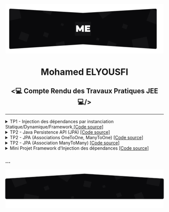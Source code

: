 <img src="./github/assets/images/topo_readme.jpg"/>
<h1 align="center">Mohamed ELYOUSFI</h1>
<h2 align="center"><💻 Compte Rendu des Travaux Pratiques JEE💻/></h2>

---

<details>
    <summary>TP1 - Injection des dépendances par instanciation Statique/Dynamique/Framework<a href="https://github.com/ElyousfiMohamed/ELYOUSFI_Moahmed_JEE/tree/main/TP1%20-%20Semaine%201%20et%202%20(Injection%20de%20dependances)"> [Code source]</a></summary><br>
    <p>
        On considère le schéma suivant ou les classes sont liées par un couplage faible<br>
        <center><img src="./github/assets/images/TP1/Screenshot_1.png"/></center>
        <pre>Implémentation en java :
- Interface IDao et ses implémentations :</pre>
        <img src="./github/assets/images/TP1/Screenshot_3.png" width="700" />
        <img src="./github/assets/images/TP1/Screenshot_2.png" width="700"/>
        <img src="./github/assets/images/TP1/Screenshot_6.png" width="700"/>
        <pre>- Interface IMetier et son implémentation :</pre>
        <img src="./github/assets/images/TP1/Screenshot_5.png" width="700"/>
        <img src="./github/assets/images/TP1/Screenshot_4.png" width="700"/>
        <h3>1- Injection des dépendances par instanciation Statique</h3>
        <img src="./github/assets/images/TP1/Screenshot_7.png" width="700"/>
        <pre>Résultat d'exécution :</pre>
        <img src="./github/assets/images/TP1/Screenshot_15_resultat injct stat.png"/>
        <h3>2- Injection des dépendances par instanciation Dynamique</h3>
        <pre>L'injection dynamique et faite à l'aide d'un fichier config.txt qui contient les noms des classes qui vont 
etre chargé dans la couche presentation</pre>
        <img src="./github/assets/images/TP1/Screenshot_9.png" width="700"/>
        <pre>1 : Chargement du fichier config.txt
2 : Lecture des noms complets(package + nom de la classe) des classes existant dans ce fichier
3 : Récuperation des instances de "Class" à partir des noms complet des classes 
4 : L'instanciation des classes(si ces classe ont un constructeur sans paramètre)
5 : Chargement et invocation(injection) du methode "setDao"</pre>
        <img src="./github/assets/images/TP1/Screenshot_8.png" width="700"/>
    <pre>Résultat d'exécution :</pre>
    <img src="./github/assets/images/TP1/Screenshot_15_resultat inct dyn.png"/>
    <h3>3- Injection des dépendances avec Spring</h3>
    <pre><h4>3.1- Avec fichier beans.xml : </h4>
C'est un peu comme le principe de fichier de configuration dans l'injection dynamique, 
mais ici les instances sont passé a travers des beans</pre>
    <img src="./github/assets/images/TP1/Screenshot_10.png" width="700"/>
    <pre>Et aprés on va récupurer les beans par la méthode <b>"getBean"</b></pre>
    <img src="./github/assets/images/TP1/Screenshot_14.png" width="700"/>
    <pre>Résultat d'exécution :</pre>
    <img src="./github/assets/images/TP1/Screenshot_15.png"/>
    <pre><h4>3.2- Avec les annotations : </h4></pre>
    <img src="./github/assets/images/TP1/Screenshot_17.png" width="700"/>
    <img src="./github/assets/images/TP1/Screenshot_18.png" width="700"/>
    <img src="./github/assets/images/TP1/Screenshot_19.png" width="700"/>
    <pre>Résultat d'exécution :</pre>
    <img src="./github/assets/images/TP1/Screenshot_16.png"/>
    </p>
</details>

<details>
    <summary>TP2 - Java Persistence API (JPA) <a href="https://github.com/ElyousfiMohamed/ELYOUSFI_Moahmed_JEE/tree/main/TP2%20-%20Java%20Persistence%20API%20(JPA)"> [Code source]</a></summary>
    <br />
    <p align="center">
        <h3>Spring Data</h3> 
        <img src="./github/assets/images/TP2/Screenshot_1.png" width="700"/>
        <h3>Application.properties</h3>   
        <img src="./github/assets/images/TP2/Screenshot_2.png" width="700"/>
        <h3>Entité Patient</h3>  
        <img src="./github/assets/images/TP2/Screenshot_3.png" width="700"/>
        <h3>Patient Repository</h3>  
        <img src="./github/assets/images/TP2/Screenshot_4.png" width="700"/> 
        <h3>Application Spring</h3>  
        <img src="./github/assets/images/TP2/Screenshot_5.png" width="700"/> 
        <h3>h2-console</h3>  
        <img src="./github/assets/images/TP2/Screenshot_6.png"/> 
        <h3>Table Patient</h3>  
        <img src="./github/assets/images/TP2/Screenshot_7.png" width="700"/> 
    </p>
</details>

<details>
    <summary>TP2 - JPA (Associations OneToOne, ManyToOne) <a href="https://github.com/ElyousfiMohamed/ELYOUSFI_Moahmed_JEE/tree/main/TP2%20-%20JPA%20(Associations%20%20OneToOne%2C%20ManyToOne)"> [Code source]</a></summary>
    <br />
    <p align="center">
        <h3>Diagramme de classe</h3>
        <img src="./github/assets/images/TP2.1/Screenshot_19.png" width="700"/>
        <h3>Les modeles</h3>
        <h5>- Consultation</h5>
        <img src="./github/assets/images/TP2.1/Screenshot_1.png" width="700"/>
        <h5>- Medecin</h5>
        <img src="./github/assets/images/TP2.1/Screenshot_2.png" width="700"/>
        <h5>- Patient</h5>
        <img src="./github/assets/images/TP2.1/Screenshot_3.png" width="700"/>
        <h5>- RendezVous</h5>
        <img src="./github/assets/images/TP2.1/Screenshot_4.png" width="700"/>
        <h5>- Enumeration statusRdv</h5>
        <img src="./github/assets/images/TP2.1/Screenshot_5.png" width="700"/>
        <h3>Repositories</h3>   
        <h5>- Consultation Repository</h5>
        <img src="./github/assets/images/TP2.1/Screenshot_6.png" width="700"/> 
        <h5>- Medecin Repository</h5>
        <img src="./github/assets/images/TP2.1/Screenshot_7.png" width="700"/> 
        <h5>- Patient Repository</h5>
        <img src="./github/assets/images/TP2.1/Screenshot_8.png" width="700"/> 
        <h5>- RendezVous Repository</h5>
        <img src="./github/assets/images/TP2.1/Screenshot_9.png" width="700"/>
        <h3>Couche metier (Service)</h3>   
        <h5>- Interface IHospitalService</h5>
        <img src="./github/assets/images/TP2.1/Screenshot_10.png" width="700"/> 
        <h5>- Une implémentation de cette interface</h5>
        <img src="./github/assets/images/TP2.1/Screenshot_11.png" width="700"/> 
        <h3>JpaAssociationsApplication</h3>   
        <img src="./github/assets/images/TP2.1/Screenshot_12.png" width="700"/> 
        <img src="./github/assets/images/TP2.1/Screenshot_13.png" width="700"/>
        <h3>application.properties</h3>   
        <img src="./github/assets/images/TP2.1/Screenshot_14.png" width="700"/> 
        <h3>Les tables dans la bdd H2</h3>   
        <h5>- Consultation</h5>
        <img src="./github/assets/images/TP2.1/Screenshot_15.png" width="700"/> 
        <h5>- Medecin</h5>
        <img src="./github/assets/images/TP2.1/Screenshot_16.png" width="700"/> 
        <h5>- Patient</h5>
        <img src="./github/assets/images/TP2.1/Screenshot_17.png" width="700"/> 
        <h5>- RendezVous</h5>
        <img src="./github/assets/images/TP2.1/Screenshot_18.png" width="700"/>
    </p>
</details>

<details>
    <summary>TP2 - JPA (Association ManyToMany) <a href="https://github.com/ElyousfiMohamed/ELYOUSFI_Moahmed_JEE/tree/main/TP2%20-%20JPA%20(Association%20ManyToMany)"> [Code source]</a></summary>
    <br />
    <p align="center">
        <h3>Diagramme de classe</h3>
        <img src="./github/assets/images/TP2.2/Screenshot_1.png" width="700"/>
        <h3>Les modeles</h3>
        <h5>- Role</h5>
        <img src="./github/assets/images/TP2.2/Screenshot_2.png" width="700"/>
        <h5>- User</h5>
        <img src="./github/assets/images/TP2.2/Screenshot_3.png" width="700"/>
        <h3>Repositories</h3>   
        <h5>- Role Repository</h5>
        <img src="./github/assets/images/TP2.2/Screenshot_4.png" width="700"/> 
        <h5>- User Repository</h5>
        <img src="./github/assets/images/TP2.2/Screenshot_5.png" width="700"/> 
        <h3>Couche metier (Service)</h3>   
        <h5>- Interface UserService</h5>
        <img src="./github/assets/images/TP2.2/Screenshot_6.png" width="700"/> 
        <h5>- Une implémentation de cette interface</h5>
        <img src="./github/assets/images/TP2.2/Screenshot_7.png" width="700"/> 
        <h3>ManyToManyDemoApp (main)</h3>   
        <img src="./github/assets/images/TP2.2/Screenshot_8.png" width="700"/> 
        <img src="./github/assets/images/TP2.2/Screenshot_9.png" width="700"/>
        <h3>application.properties</h3>   
        <img src="./github/assets/images/TP2.2/Screenshot_10.png" width="700"/> 
        <h3>Les tables dans la bdd phpMyAdmin</h3>   
        <h5>- role</h5>
        <img src="./github/assets/images/TP2.1/Screenshot_11.png" width="700"/> 
        <h5>- user</h5>
        <img src="./github/assets/images/TP2.1/Screenshot_12.png" width="700"/> 
        <h5>- user_roles</h5>
        <img src="./github/assets/images/TP2.2/Screenshot_13.png" width="700"/> 
    </p>
</details>

<details>
    <summary>Mini Projet Framework d'Injection des dépendances <a href="https://github.com/ElyousfiMohamed/ELYOUSFI_Moahmed_JEE/tree/main/Mini%20Projet%20Framework%20d'Injection%20des%20d%C3%A9pendances"> [Code source]</a></summary>
    <br />
    <p align="center">
        <h3>Conception</h3>
        Coming soon...
        <h3>Realisation</h3>
        <h4>1 - Avec XML</h4>
        <h5> 1.1 - Setter</h5>
        Coming soon...
        <h5> 1.2 - Constructeur</h5>
        Coming soon...  
        <h5> 1.3 - Accés direct</h5>
        Coming soon...
        <h4>2 - Avec les Annotations</h4>
        <h5> 2.1 - Setter</h5>
        Coming soon...
        <h5> 2.2 - Constructeur</h5>
        Coming soon...  
        <h5> 2.3 - Accés direct</h5>
        Coming soon...
    </p>
</details>

<h3>...</h3>
<img src="./github/assets/images/rodape_readme.jpg" alt="Art for footer readme.md" />
